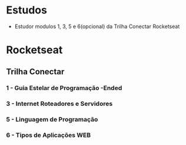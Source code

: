 # Estudos

- Estudor modulos 1, 3, 5 e 6(opcional) da Trilha Conectar Rocketseat

# Rocketseat
## Trilha Conectar
### 1 - Guia Estelar de Programação        -Ended
### 3 - Internet Roteadores e Servidores
### 5 - Linguagem de Programação
### 6 - Tipos de Aplicações WEB
